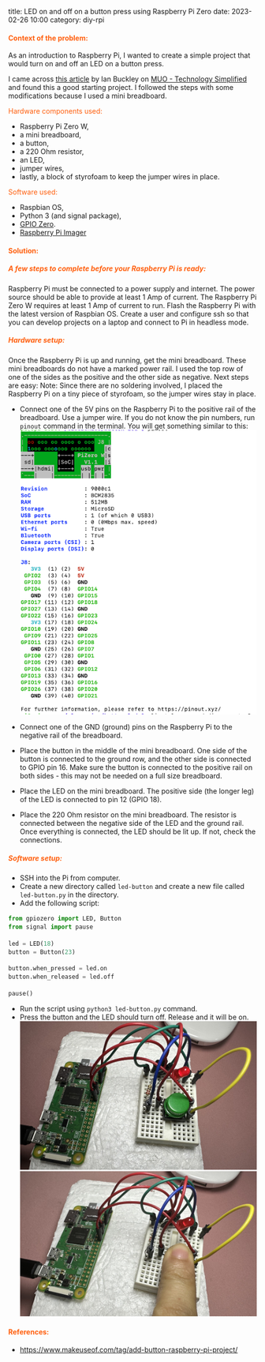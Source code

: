 title: LED on and off on a button press using Raspberry Pi Zero
date: 2023-02-26 10:00
category: diy-rpi

#### <span style="color:#ff5f0e">Context of the problem:</span>
As an introduction to Raspberry Pi, I wanted to create a simple project that would turn on and off an LED on a button press.

I came across [this article](https://www.makeuseof.com/tag/add-button-raspberry-pi-project/) by Ian Buckley on [MUO - Technology Simplified](https://www.makeuseof.com/) and found this a good starting project.
I followed the steps with some modifications because I used a mini breadboard.

<span style="color:#ff5f0e">Hardware components used:</span>

- Raspberry Pi Zero W, 
- a mini breadboard,
- a button,
- a 220 Ohm resistor,
- an LED,
- jumper wires,
- lastly, a block of styrofoam to keep the jumper wires in place.

<span style="color:#ff5f0e">Software used:</span>

- Raspbian OS,
- Python 3 (and signal package),
- [GPIO Zero](https://gpiozero.readthedocs.io/en/stable/).
- [Raspberry Pi Imager](https://www.raspberrypi.org/software/)

#### <span style="color:#ff5f0e">Solution:</span>

##### <span style="color:#ff5f0e">A few steps to complete before your Raspberry Pi is ready:</span>

Raspberry Pi must be connected to a power supply and internet. The power source should be able to provide at least 1 Amp of current. The Raspberry Pi Zero W requires at least 1 Amp of current to run.
Flash the Raspberry Pi with the latest version of Raspbian OS. Create a user and configure ssh so that you can develop projects on a laptop and connect to Pi in headless mode.

##### <span style="color:#ff5f0e">Hardware setup:</span>

Once the Raspberry Pi is up and running, get the mini breadboard. These mini breadboards do not have a marked power rail. I used the top row of one of the sides as the positive and the other side as negative.
Next steps are easy:
Note: Since there are no soldering involved, I placed the Raspberry Pi on a tiny piece of styrofoam, so the jumper wires stay in place.
- Connect one of the 5V pins on the Raspberry Pi to the positive rail of the breadboard. Use a jumper wire. If you do not know the pin numbers, run `pinout` command in the terminal. You will get something similar to this:
![pinout-pi-zero.png](../images/pinout-pi-zero.png)

- Connect one of the GND (ground) pins on the Raspberry Pi to the negative rail of the breadboard.
- Place the button in the middle of the mini breadboard. One side of the button is connected to the ground row, and the other side is connected to GPIO pin 16. Make sure the button is connected to the positive rail on both sides - this may not be needed on a full size breadboard.
- Place the LED on the mini breadboard. The positive side (the longer leg) of the LED is connected to pin 12 (GPIO 18).
- Place the 220 Ohm resistor on the mini breadboard. The resistor is connected between the negative side of the LED and the ground rail.
Once everything is connected, the LED should be lit up. If not, check the connections.

##### <span style="color:#ff5f0e">Software setup:</span>

- SSH into the Pi from computer.
- Create a new directory called `led-button` and create a new file called `led-button.py` in the directory. 
- Add the following script:
``` python
from gpiozero import LED, Button
from signal import pause

led = LED(18)
button = Button(23)

button.when_pressed = led.on
button.when_released = led.off

pause()
```

- Run the script using `python3 led-button.py` command.
- Press the button and the LED should turn off. Release and it will be on.
  ![led-on](../images/led-on.jpg)
  ![led-off](../images/press-led-off.jpg)

#### <span style="color:#ff5f0e">References:</span>
- https://www.makeuseof.com/tag/add-button-raspberry-pi-project/